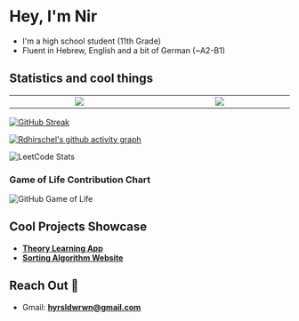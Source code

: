 # Hey, I'm Nir
* I'm a high school student (11th Grade)
* Fluent in Hebrew, English and a bit of German (~A2-B1)
## Statistics and cool things



<table>
  <tr>
    <td align="center" width="525"><img src="https://github-readme-stats.vercel.app/api?username=Rdhirschel&show_icons=true&theme=dark"></td>
    <td align="center" width="525"><img src="https://github-readme-stats.vercel.app/api/top-langs/?username=Rdhirschel&langs_count=6&layout=compact&theme=dark&cache_seconds=1800&height=500"></td>
  </tr>
</table>

[![GitHub Streak](https://streak-stats.demolab.com?user=Rdhirschel&theme=merko&hide_border=true&border_radius=5&date_format=j/n/Y&card_width=1050&dates=A3EBAF)](https://git.io/streak-stats)

[![Rdhirschel's github activity graph](https://github-readme-activity-graph.vercel.app/graph?username=Rdhirschel&theme=github-compact)](https://github.com/ashutosh00710/github-readme-activity-graph)

![LeetCode Stats](https://leetcard.jacoblin.cool/Rdhirschel?theme=nord&font=Righteous&ext=heatmap&width=1050)

### Game of Life Contribution Chart
![GitHub Game of Life](https://github4life.herokuapp.com/Rdhirschel.gif?z=6)

## Cool Projects Showcase
- [**Theory Learning App**](https://github.com/Rdhirschel/Theory)
- [**Sorting Algorithm Website**](https://github.com/Rdhirschel/Sorting-Algorithms-Website)

## Reach Out 👋

- Gmail: **hyrsldwrwn@gmail.com**
